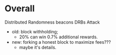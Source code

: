 # Overall
Distributed Randomness beacons DRBs Attack
- old: block withholding;
    - 20% can win 0.7% additional rewards.
- new: forking a honest block to maximize fees???
    - maybe it's details.


